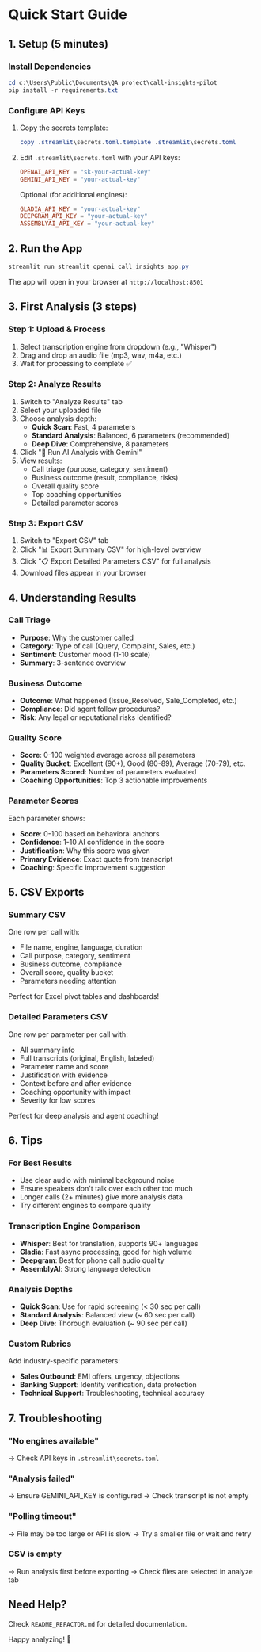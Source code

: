 # Quick Start Guide

## 1. Setup (5 minutes)

### Install Dependencies
```powershell
cd c:\Users\Public\Documents\QA_project\call-insights-pilot
pip install -r requirements.txt
```

### Configure API Keys
1. Copy the secrets template:
   ```powershell
   copy .streamlit\secrets.toml.template .streamlit\secrets.toml
   ```

2. Edit `.streamlit\secrets.toml` with your API keys:
   ```toml
   OPENAI_API_KEY = "sk-your-actual-key"
   GEMINI_API_KEY = "your-actual-key"
   ```

   Optional (for additional engines):
   ```toml
   GLADIA_API_KEY = "your-actual-key"
   DEEPGRAM_API_KEY = "your-actual-key"
   ASSEMBLYAI_API_KEY = "your-actual-key"
   ```

## 2. Run the App
```powershell
streamlit run streamlit_openai_call_insights_app.py
```

The app will open in your browser at `http://localhost:8501`

## 3. First Analysis (3 steps)

### Step 1: Upload & Process
1. Select transcription engine from dropdown (e.g., "Whisper")
2. Drag and drop an audio file (mp3, wav, m4a, etc.)
3. Wait for processing to complete ✅

### Step 2: Analyze Results
1. Switch to "Analyze Results" tab
2. Select your uploaded file
3. Choose analysis depth:
   - **Quick Scan**: Fast, 4 parameters
   - **Standard Analysis**: Balanced, 6 parameters (recommended)
   - **Deep Dive**: Comprehensive, 8 parameters
4. Click "🚀 Run AI Analysis with Gemini"
5. View results:
   - Call triage (purpose, category, sentiment)
   - Business outcome (result, compliance, risks)
   - Overall quality score
   - Top coaching opportunities
   - Detailed parameter scores

### Step 3: Export CSV
1. Switch to "Export CSV" tab
2. Click "📊 Export Summary CSV" for high-level overview
3. Click "📋 Export Detailed Parameters CSV" for full analysis
4. Download files appear in your browser

## 4. Understanding Results

### Call Triage
- **Purpose**: Why the customer called
- **Category**: Type of call (Query, Complaint, Sales, etc.)
- **Sentiment**: Customer mood (1-10 scale)
- **Summary**: 3-sentence overview

### Business Outcome
- **Outcome**: What happened (Issue_Resolved, Sale_Completed, etc.)
- **Compliance**: Did agent follow procedures?
- **Risk**: Any legal or reputational risks identified?

### Quality Score
- **Score**: 0-100 weighted average across all parameters
- **Quality Bucket**: Excellent (90+), Good (80-89), Average (70-79), etc.
- **Parameters Scored**: Number of parameters evaluated
- **Coaching Opportunities**: Top 3 actionable improvements

### Parameter Scores
Each parameter shows:
- **Score**: 0-100 based on behavioral anchors
- **Confidence**: 1-10 AI confidence in the score
- **Justification**: Why this score was given
- **Primary Evidence**: Exact quote from transcript
- **Coaching**: Specific improvement suggestion

## 5. CSV Exports

### Summary CSV
One row per call with:
- File name, engine, language, duration
- Call purpose, category, sentiment
- Business outcome, compliance
- Overall score, quality bucket
- Parameters needing attention

Perfect for Excel pivot tables and dashboards!

### Detailed Parameters CSV
One row per parameter per call with:
- All summary info
- Full transcripts (original, English, labeled)
- Parameter name and score
- Justification with evidence
- Context before and after evidence
- Coaching opportunity with impact
- Severity for low scores

Perfect for deep analysis and agent coaching!

## 6. Tips

### For Best Results
- Use clear audio with minimal background noise
- Ensure speakers don't talk over each other too much
- Longer calls (2+ minutes) give more analysis data
- Try different engines to compare quality

### Transcription Engine Comparison
- **Whisper**: Best for translation, supports 90+ languages
- **Gladia**: Fast async processing, good for high volume
- **Deepgram**: Best for phone call audio quality
- **AssemblyAI**: Strong language detection

### Analysis Depths
- **Quick Scan**: Use for rapid screening (< 30 sec per call)
- **Standard Analysis**: Balanced view (~ 60 sec per call)
- **Deep Dive**: Thorough evaluation (~ 90 sec per call)

### Custom Rubrics
Add industry-specific parameters:
- **Sales Outbound**: EMI offers, urgency, objections
- **Banking Support**: Identity verification, data protection
- **Technical Support**: Troubleshooting, technical accuracy

## 7. Troubleshooting

### "No engines available"
→ Check API keys in `.streamlit\secrets.toml`

### "Analysis failed"
→ Ensure GEMINI_API_KEY is configured
→ Check transcript is not empty

### "Polling timeout"
→ File may be too large or API is slow
→ Try a smaller file or wait and retry

### CSV is empty
→ Run analysis first before exporting
→ Check files are selected in analyze tab

## Need Help?

Check `README_REFACTOR.md` for detailed documentation.

Happy analyzing! 🎉
